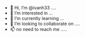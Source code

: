 - 👋 Hi, I’m @ivanh33 ....
- 👀 I’m interested in ...
- 🌱 I’m currently learning ...
- 💞️ I’m looking to collaborate on ....
- 📫 no need to reach me .....
<!---
ivanh33/ivanh33 is a ✨ special ✨ repository because its `README.md` (this file) appears on your GitHub profile.
You can click the Preview link to take a look at your changes.
--->
